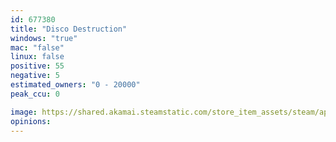 ```yaml
---
id: 677380
title: "Disco Destruction"
windows: "true"
mac: "false"
linux: false
positive: 55
negative: 5
estimated_owners: "0 - 20000"
peak_ccu: 0

image: https://shared.akamai.steamstatic.com/store_item_assets/steam/apps/677380/header.jpg?t=1605220142
opinions:
---
```

